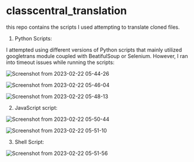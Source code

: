 # classcentral_translation
this repo contains the scripts I used attempting to translate cloned files.

1. Python Scripts:

I attempted using different versions of Python scripts that mainly utilized googletrans module coupled with BeatifulSoup or Selenium. However, I ran into timeout issues while running the scripts:

![Screenshot from 2023-02-22 05-44-26](https://user-images.githubusercontent.com/106319282/220507923-64bbb8f0-80d5-4ba7-8813-0597593f5569.png)


![Screenshot from 2023-02-22 05-46-04](https://user-images.githubusercontent.com/106319282/220508190-2898d960-cd5f-481d-8ab5-2d9357e63163.png)

![Screenshot from 2023-02-22 05-48-13](https://user-images.githubusercontent.com/106319282/220508530-cc70dcee-7635-42eb-8a97-4e1ba222913e.png)


2. JavaScript script:


![Screenshot from 2023-02-22 05-50-44](https://user-images.githubusercontent.com/106319282/220508901-8b8ccc0c-a4db-476e-9a42-506252904d39.png)

![Screenshot from 2023-02-22 05-51-10](https://user-images.githubusercontent.com/106319282/220508968-e297f01a-ce95-42f5-b90e-91fe17f879d3.png)

3. Shell Script:

![Screenshot from 2023-02-22 05-51-56](https://user-images.githubusercontent.com/106319282/220509067-e22874fa-8b5d-4920-a586-184b93e9a405.png)
